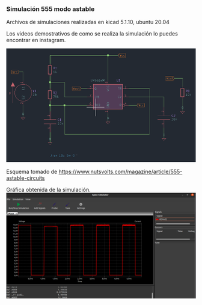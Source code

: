 ### Simulación 555 modo astable
Archivos de simulaciones realizadas en kicad 5.1.10, ubuntu 20.04

Los videos demostrativos de como se realiza la simulación lo puedes encontrar en instagram.

![alt text](https://github.com/jlaica/555-modo-astable/blob/main/esquema.png)

Esquema tomado de https://www.nutsvolts.com/magazine/article/555-astable-circuits

Gráfica obtenida de la simulación. 
![alt text](https://github.com/jlaica/555-modo-astable/blob/main/grafica_se%C3%B1al.png)

